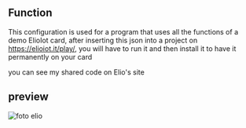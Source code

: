 ## Function

This configuration is used for a program that uses all the functions of a demo ElioIot card,
after inserting this json into a project on https://elioiot.it/play/, you will have to run it and then install it to have it permanently on your card

you can see my shared code on Elio's site

## preview

![foto elio](https://github.com/user-attachments/assets/a77ff9f1-5e1e-4d87-b292-29dd85407e56)
